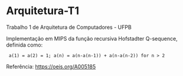 # Arquitetura-T1
Trabalho 1 de Arquitetura de Computadores - UFPB

Implementação em MIPS da função recursiva Hofstadter Q-sequence, definida como:
```
 a(1) = a(2) = 1; a(n) = a(n-a(n-1)) + a(n-a(n-2)) for n > 2
```
Referência: https://oeis.org/A005185

